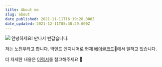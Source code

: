 ```yaml
---
title: About me
slug: about
date_published: 2021-11-11T16:19:28.000Z
date_updated: 2021-12-11T05:38:29.000Z
---
```


![](__GHOST_URL__/content/images/2021/12/IMG_7531.JPG)
안녕하세요! 만나서 반갑습니다.

저는 노진우라고 합니다. 백엔드 엔지니어로 현재 [베이글코드](www.bagelcode.com)🥯에서 일하고 있습니다. 

더 자세한 내용은 [이력서](https://www.notion.so/jncompany/77e0e61d4fb446c298fb972f3363b0e8)를 참고해주세요 📝
